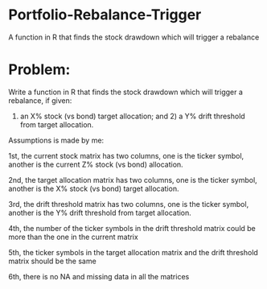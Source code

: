 # Portfolio-Rebalance-Trigger
A function in R that finds the stock drawdown which will trigger a rebalance

# Problem:
 Write a function in R that finds the stock drawdown which will trigger a rebalance, if given: 
 1) an X% stock (vs bond) target allocation; 
 and 2) a Y% drift threshold from target allocation. 



Assumptions is made by me:

1st, the current stock matrix has two columns, one is the ticker symbol, another is the current Z% stock (vs bond) allocation.

2nd, the target allocation matrix has two columns, one is the ticker symbol, another is the X% stock (vs bond) target allocation. 

3rd, the drift threshold matrix has two columns, one is the ticker symbol, another is the Y% drift threshold from target allocation. 

4th, the number of the ticker symbols in the drift threshold matrix could be more than the one in the current matrix 

5th, the ticker symbols in the target allocation matrix and the drift threshold matrix should be the same

6th, there is no NA and missing data in all the matrices

